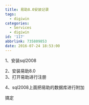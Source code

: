 ```yaml
---
title: 易助8.0安装记录
tags:
  - digiwin
categories:
  - Services
  - digiwin
id: '117'
abbrlink: 735809853
date: 2016-07-24 18:53:00
---
```


1、安装sql2008

2、安装易助8.0  
3、打开易助进行注册

4、sql2008上面把易助的数据库进行附加

搞定